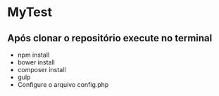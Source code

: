 # MyTest

## Após clonar o repositório execute no terminal

- npm install
- bower install
- composer install
- gulp
- Configure o arquivo config.php